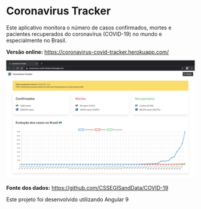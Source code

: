 # Coronavirus Tracker

Este aplicativo monitora o número de casos confirmados, mortes e pacientes recuperados do coronavírus (COVID-19) no mundo e especialmente no Brasil.

**Versão online:** https://coronavirus-covid-tracker.herokuapp.com/

![Screenshot](https://github.com/paulotokarskiglinski/coronavirus-tracker/blob/master/src/screenshot.png)

**Fonte dos dados:** https://github.com/CSSEGISandData/COVID-19

Este projeto foi desenvolvido utilizando Angular 9
